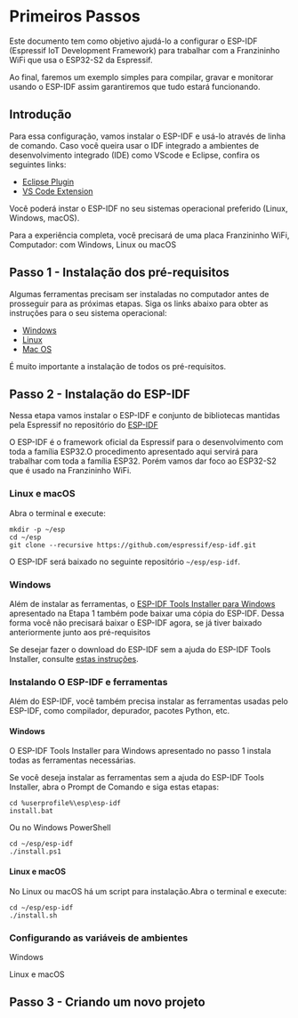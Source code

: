 # Primeiros Passos

Este documento tem como objetivo ajudá-lo a configurar o ESP-IDF (Espressif IoT Development Framework) para trabalhar com a Franzininho WiFi que usa o ESP32-S2 da Espressif.

Ao final, faremos um exemplo simples para compilar, gravar e monitorar usando o ESP-IDF assim garantiremos que tudo estará funcionando.

## Introdução

Para essa configuração, vamos instalar o ESP-IDF e usá-lo através de linha de comando. Caso você queira usar o IDF integrado a ambientes de desenvolvimento integrado (IDE) como VScode e Eclipse, confira os seguintes links:
- [Eclipse Plugin](https://github.com/espressif/idf-eclipse-plugin)
- [VS Code Extension](https://github.com/espressif/vscode-esp-idf-extension)

Você poderá instar o ESP-IDF no seu sistemas operacional preferido (Linux, Windows, macOS).

Para a experiência completa, você precisará de uma placa Franzininho WiFi, Computador: com Windows, Linux ou macOS

## Passo 1 - Instalação dos pré-requisitos

Algumas ferramentas precisam ser instaladas no computador antes de prosseguir para as próximas etapas. Siga os links abaixo para obter as instruções para o seu sistema operacional:
- [Windows](https://docs.espressif.com/projects/esp-idf/en/latest/esp32s2/get-started/windows-setup.html)
- [Linux](https://docs.espressif.com/projects/esp-idf/en/latest/esp32s2/get-started/linux-setup.html)
- [Mac OS](https://docs.espressif.com/projects/esp-idf/en/latest/esp32s2/get-started/macos-setup.html)

É muito importante a instalação de todos os pré-requisitos.

## Passo 2 - Instalação do ESP-IDF

Nessa etapa vamos instalar o ESP-IDF e conjunto de bibliotecas mantidas pela Espressif no repositório do [ESP-IDF](https://github.com/espressif/esp-idf)

O ESP-IDF é o framework oficial da Espressif para o desenvolvimento com toda a família ESP32.O procedimento apresentado aqui servirá para trabalhar com toda a família ESP32. Porém vamos dar foco ao ESP32-S2 que é usado na Franzininho WiFi.

### Linux e macOS

Abra o terminal e execute:
```console
mkdir -p ~/esp
cd ~/esp
git clone --recursive https://github.com/espressif/esp-idf.git
```
O ESP-IDF será baixado no seguinte repositório `~/esp/esp-idf`.

### Windows

Além de instalar as ferramentas, o [ESP-IDF Tools Installer para Windows](https://docs.espressif.com/projects/esp-idf/en/latest/esp32s2/get-started/windows-setup.html#get-started-windows-tools-installer) apresentado na Etapa 1 também pode baixar uma cópia do ESP-IDF. Dessa forma você não precisará baixar o ESP-IDF agora, se já tiver baixado anteriormente junto aos pré-requisitos

Se desejar fazer o download do ESP-IDF sem a ajuda do ESP-IDF Tools Installer, consulte [estas instruções](https://docs.espressif.com/projects/esp-idf/en/latest/esp32s2/get-started/windows-setup-scratch.html#get-esp-idf-windows-command-line).

### Instalando O ESP-IDF e ferramentas

Além do ESP-IDF, você também precisa instalar as ferramentas usadas pelo ESP-IDF, como compilador, depurador, pacotes Python, etc.

#### Windows

O ESP-IDF Tools Installer para Windows apresentado no passo 1 instala todas as ferramentas necessárias.

Se você deseja instalar as ferramentas sem a ajuda do ESP-IDF Tools Installer, abra o Prompt de Comando e siga estas etapas:
```console
cd %userprofile%\esp\esp-idf
install.bat
```

Ou no Windows PowerShell
```console
cd ~/esp/esp-idf
./install.ps1
```

#### Linux e macOS

No Linux ou macOS há um script para instalação.Abra o terminal e execute:
```console
cd ~/esp/esp-idf
./install.sh
```

### Configurando as variáveis de ambientes

Windows

Linux e macOS


## Passo 3 - Criando um novo projeto
